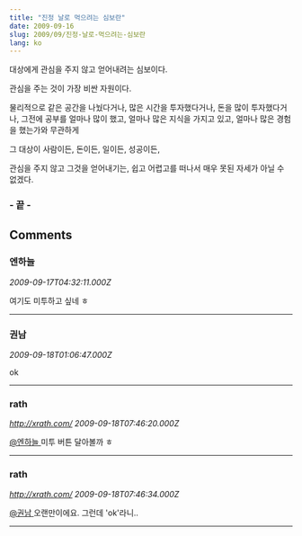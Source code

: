 ```yaml
---
title: "진정 날로 먹으려는 심보란"
date: 2009-09-16
slug: 2009/09/진정-날로-먹으려는-심보란
lang: ko
---
```


대상에게 관심을 주지 않고 얻어내려는 심보이다.

관심을 주는 것이 가장 비싼 자원이다.

물리적으로 같은 공간을 나눴다거나, 많은 시간을 투자했다거나, 돈을 많이 투자했다거나, 그전에 공부를 얼마나 많이 했고, 얼마나 많은 지식을 가지고 있고, 얼마나 많은 경험을 했는가와 무관하게

그 대상이 사람이든, 돈이든, 일이든, 성공이든,

관심을 주지 않고 그것을 얻어내기는, 쉽고 어렵고를 떠나서 매우 못된 자세가 아닐 수 없겠다.

### - 끝 -

## Comments

### 엔하늘
*2009-09-17T04:32:11.000Z*

여기도 미투하고 싶네 ㅎ

---

### 권남
*2009-09-18T01:06:47.000Z*

ok

---

### rath
*http://xrath.com/*
*2009-09-18T07:46:20.000Z*

[@엔하늘 ](#comment-9692)
미투 버튼 달아볼까 ㅎ

---

### rath
*http://xrath.com/*
*2009-09-18T07:46:34.000Z*

[@권남 ](#comment-9696)
오랜만이에요. 그런데 'ok'라니..

---

